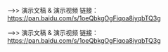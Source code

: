 ——>> 演示文稿 & 演示视频 链接：https://pan.baidu.com/s/1oeQbkgOgFiqoa8iyqbTQ3g

——>> 演示文稿 & 演示视频 链接：https://pan.baidu.com/s/1oeQbkgOgFiqoa8iyqbTQ3g